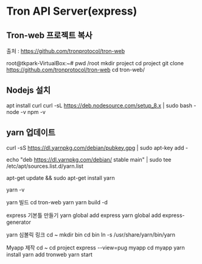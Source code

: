 # Tron API Server(express)

Tron-web 프로젝트 복사
---------------------
출처 : https://github.com/tronprotocol/tron-web 


root@tkpark-VirtualBox:~# pwd
/root
mkdir project
cd project
git clone https://github.com/tronprotocol/tron-web
cd tron-web/

  
Nodejs 설치
-----------
apt install curl
curl -sL https://deb.nodesource.com/setup_8.x | sudo bash -
node -v
npm -v
 
yarn 업데이트
------------
curl -sS https://dl.yarnpkg.com/debian/pubkey.gpg | sudo apt-key add -

echo "deb https://dl.yarnpkg.com/debian/ stable main" | sudo tee /etc/apt/sources.list.d/yarn.list

apt-get update && sudo apt-get install yarn

yarn -v
 
yarn 빌드
cd tron-web
yarn
yarn build -d
 
express 기본틀 만들기
yarn global add express 
yarn global add express-generator
 
yarn 심볼릭 링크
cd ~
mkdir bin
cd bin
ln -s /usr/share/yarn/bin/yarn
 
Myapp 제작
cd ~
cd project
express --view=pug myapp
cd myapp
yarn install
yarn add tronweb
yarn start


